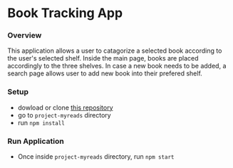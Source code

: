 # Book Tracking App

### Overview
This application allows a user to catagorize a selected book according to the user's selected shelf. 
Inside the main page, books are placed accordingly to the three shelves. In case a new book needs to be added, a search page
allows user to add new book into their prefered shelf. 

### Setup
- dowload or clone [this repository](https://github.com/nvictordev/project-myreads)
- go to `project-myreads` directory
- run `npm install`

### Run Application
- Once inside `project-myreads` directory, run `npm start`
